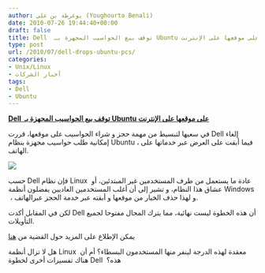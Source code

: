 ```yaml
---
author: يوغرطة بن علي (Youghourta Benali)
date: 2010-07-26 19:44:40+00:00
draft: false
title: Dell  توقف بيع الحواسيب المجهزة بـ Ubuntu على موقعها على الإنترنت
type: post
url: /2010/07/dell-drops-ubuntu-pcs/
categories:
- Unix/Linux
- أخبار الشركات
tags:
- Dell
- Ubuntu
---
```


[**Dell  توقف بيع الحواسيب المجهزة بـ Ubuntu على موقعها على الإنترنت**](http://www.it-scoop.com/2010/07/dell-drops-ubuntu-pcs/)




في سعيها لتبسيط من مهمة حجز و شراء الحواسيب على موقعها، قررت Dell إلغاء إمكانية طلب حواسيب مجهزة بنظام Ubuntu ، فيما أبقت على العرض عبر خدماتها على الهاتف.




[![](http://www.it-scoop.com/wp-content/uploads/2010/07/dell_ubuntu.jpg)
](http://www.it-scoop.com/2010/07/dell-drops-ubuntu-pcs/)




حسب Dell فإن نظام Linux  عادة ما يستعمل من طرف المستخدمين غير المبتدئين، أو عشاق هذا النظام، و تشير إلى أن أغلب المستخدمين العاديين يفضلون أنظمة Windows  ، و لهذا حذف الخيار من موقعها و أبقته عبر خدمة الحجز عبرالهاتف.




لكن في المقابل أكدت Dell أن هذه الخطوة ليست نهائية، مما يترك المجال مفتوحا لجميع التأويلات.




يمكن الإطلاع على المزيد حول القضية من [هنا](http://www.pcpro.co.uk/news/359740/dell-drops-ubuntu-pcs-from-website-for-now)







هل لا تزال أنظمة Linux  معقدة لهذه الدرجة لينفر منها المستخدمون البسطاء؟ أم أن هناك تفسيرات أخرى لخطوة Dell  هذه؟
